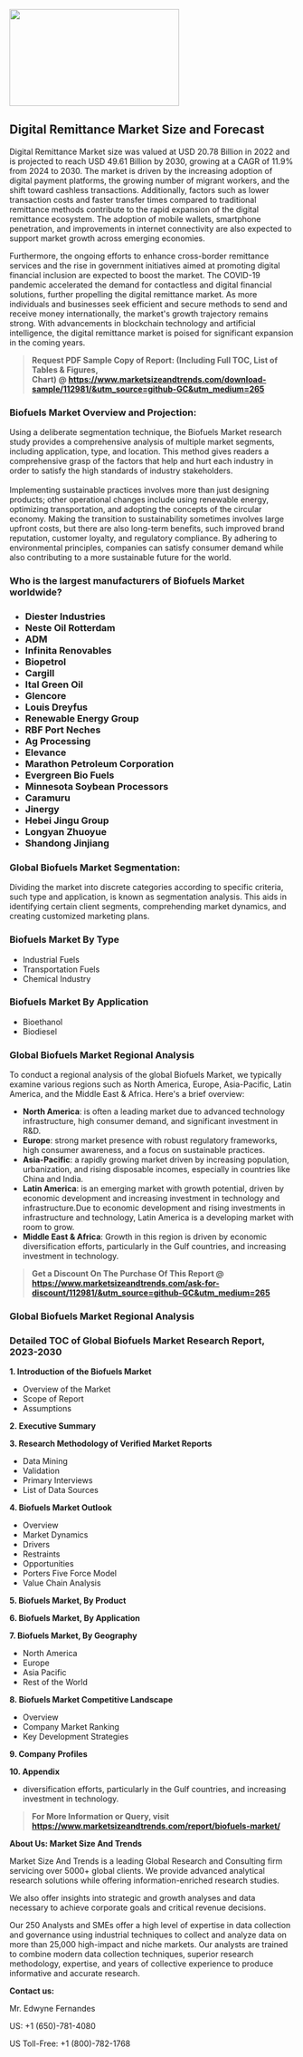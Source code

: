 <p><img class="alignnone size-medium wp-image-20088" src="https://ffe5etoiles.com/wp-content/uploads/2024/12/MST1-300x171.png" alt="" width="300" height="171" /></p><h2>Digital Remittance Market Size and Forecast</h2><p>Digital Remittance Market size was valued at USD 20.78 Billion in 2022 and is projected to reach USD 49.61 Billion by 2030, growing at a CAGR of 11.9% from 2024 to 2030. The market is driven by the increasing adoption of digital payment platforms, the growing number of migrant workers, and the shift toward cashless transactions. Additionally, factors such as lower transaction costs and faster transfer times compared to traditional remittance methods contribute to the rapid expansion of the digital remittance ecosystem. The adoption of mobile wallets, smartphone penetration, and improvements in internet connectivity are also expected to support market growth across emerging economies.</p><p>Furthermore, the ongoing efforts to enhance cross-border remittance services and the rise in government initiatives aimed at promoting digital financial inclusion are expected to boost the market. The COVID-19 pandemic accelerated the demand for contactless and digital financial solutions, further propelling the digital remittance market. As more individuals and businesses seek efficient and secure methods to send and receive money internationally, the market's growth trajectory remains strong. With advancements in blockchain technology and artificial intelligence, the digital remittance market is poised for significant expansion in the coming years.</p></p><blockquote id="" class=""><strong>Request PDF Sample Copy of Report: (Including Full TOC, List of Tables &amp; Figures, Chart)&nbsp;@&nbsp;<strong><a href="https://www.marketsizeandtrends.com/download-sample/112981/&utm_source=github-GC&utm_medium=265" target="_blank">https://www.marketsizeandtrends.com/download-sample/112981/&utm_source=github-GC&utm_medium=265</a></strong></strong></blockquote><h3 id="" class="">Biofuels Market&nbsp;Overview and Projection:</h3><p id="" class="">Using a deliberate segmentation technique, the Biofuels Market research study provides a comprehensive analysis of multiple market segments, including application, type, and location. This method gives readers a comprehensive grasp of the factors that help and hurt each industry in order to satisfy the high standards of industry stakeholders. <br /> <br />Implementing sustainable practices involves more than just designing products; other operational changes include using renewable energy, optimizing transportation, and adopting the concepts of the circular economy. Making the transition to sustainability sometimes involves large upfront costs, but there are also long-term benefits, such improved brand reputation, customer loyalty, and regulatory compliance. By adhering to environmental principles, companies can satisfy consumer demand while also contributing to a more sustainable future for the world.</p><h3 id="" class="">Who is the largest manufacturers of&nbsp;Biofuels Market worldwide?</h3><h3 class=""><p><ul><li>Diester Industries </li><li> Neste Oil Rotterdam </li><li> ADM </li><li> Infinita Renovables </li><li> Biopetrol </li><li> Cargill </li><li> Ital Green Oil </li><li> Glencore </li><li> Louis Dreyfus </li><li> Renewable Energy Group </li><li> RBF Port Neches </li><li> Ag Processing </li><li> Elevance </li><li> Marathon Petroleum Corporation </li><li> Evergreen Bio Fuels </li><li> Minnesota Soybean Processors </li><li> Caramuru </li><li> Jinergy </li><li> Hebei Jingu Group </li><li> Longyan Zhuoyue </li><li> Shandong Jinjiang</li></ul></p></h3><h3 id="" class="">Global&nbsp;Biofuels Market Segmentation:</h3><p id="" class="">Dividing the market into discrete categories according to specific criteria, such type and application, is known as segmentation analysis. This aids in identifying certain client segments, comprehending market dynamics, and creating customized marketing plans.</p><h3 id="" class="">Biofuels Market&nbsp;By Type</h3><p><p><ul><li>Industrial Fuels </li><li> Transportation Fuels </li><li> Chemical Industry</p></li></ul></p></p><h3 id="" class="">Biofuels Market&nbsp;By Application</h3><p class=""><p><ul><li>Bioethanol </li><li> Biodiesel</li></ul></p></p><h3 id="" class="">Global Biofuels Market Regional Analysis</h3><p id="" class="">To conduct a regional analysis of the global Biofuels Market, we typically examine various regions such as North America, Europe, Asia-Pacific, Latin America, and the Middle East &amp; Africa. Here's a brief overview:</p><ul><li><strong>North America</strong>: is often a leading market due to advanced technology infrastructure, high consumer demand, and significant investment in R&amp;D.</li><li><strong>Europe</strong>: strong market presence with robust regulatory frameworks, high consumer awareness, and a focus on sustainable practices.</li><li><strong>Asia-Pacific</strong>: a rapidly growing market driven by increasing population, urbanization, and rising disposable incomes, especially in countries like China and India.</li><li><strong>Latin America</strong>: is an emerging market with growth potential, driven by economic development and increasing investment in technology and infrastructure.Due to economic development and rising investments in infrastructure and technology, Latin America is a developing market with room to grow.</li><li><strong>Middle East &amp; Africa</strong>: Growth in this region is driven by economic diversification efforts, particularly in the Gulf countries, and increasing investment in technology.</li></ul><blockquote id="" class=""><strong>Get a Discount On The Purchase Of This Report @ <strong><a href="https://www.marketsizeandtrends.com/ask-for-discount/112981/&utm_source=github-GC&utm_medium=265" target="_blank">https://www.marketsizeandtrends.com/ask-for-discount/112981/&utm_source=github-GC&utm_medium=265</a></strong></strong></blockquote><h3 id="" class="">Global Biofuels Market Regional Analysis</h3><h3 id="" class="">Detailed TOC of Global Biofuels Market Research Report, 2023-2030</h3><p id="" class=""><strong>1. Introduction of the Biofuels Market</strong></p><ul><li>Overview of the Market</li><li>Scope of Report</li><li>Assumptions</li></ul><p id="" class=""><strong>2. Executive Summary</strong></p><p id="" class=""><strong>3. Research Methodology of Verified Market Reports</strong></p><ul><li>Data Mining</li><li>Validation</li><li>Primary Interviews</li><li>List of Data Sources</li></ul><p id="" class=""><strong>4. Biofuels Market Outlook</strong></p><ul><li>Overview</li><li>Market Dynamics</li><li>Drivers</li><li>Restraints</li><li>Opportunities</li><li>Porters Five Force Model</li><li>Value Chain Analysis</li></ul><p id="" class=""><strong>5. Biofuels Market, By Product</strong></p><p id="" class=""><strong>6. Biofuels Market, By Application</strong></p><p id="" class=""><strong>7. Biofuels Market, By Geography</strong></p><ul><li>North America</li><li>Europe</li><li>Asia Pacific</li><li>Rest of the World</li></ul><p id="" class=""><strong>8. Biofuels Market Competitive Landscape</strong></p><ul><li>Overview</li><li>Company Market Ranking</li><li>Key Development Strategies</li></ul><p id="" class=""><strong>9. Company Profiles</strong></p><p id="" class=""><strong>10. Appendix</strong></p><ul><li>diversification efforts, particularly in the Gulf countries, and increasing investment in technology.</li></ul><blockquote id="" class=""><strong>For More Information or Query, visit <strong><strong><a href="https://www.marketsizeandtrends.com/report/biofuels-market/" target="_blank">https://www.marketsizeandtrends.com/report/biofuels-market/</a></strong></strong></strong></blockquote><p id="" class=""><strong>About Us: Market Size And Trends</strong></p><p id="" class="">Market Size And Trends is a leading Global Research and Consulting firm servicing over 5000+ global clients. We provide advanced analytical research solutions while offering information-enriched research studies.</p><p id="" class="">We also offer insights into strategic and growth analyses and data necessary to achieve corporate goals and critical revenue decisions.</p><p id="" class="">Our 250 Analysts and SMEs offer a high level of expertise in data collection and governance using industrial techniques to collect and analyze data on more than 25,000 high-impact and niche markets. Our analysts are trained to combine modern data collection techniques, superior research methodology, expertise, and years of collective experience to produce informative and accurate research.</p><p id="" class=""><strong>Contact us:</strong></p><p id="" class="">Mr. Edwyne Fernandes</p><p id="" class="">US: +1 (650)-781-4080</p><p id="" class="">US Toll-Free: +1 (800)-782-1768</p>
